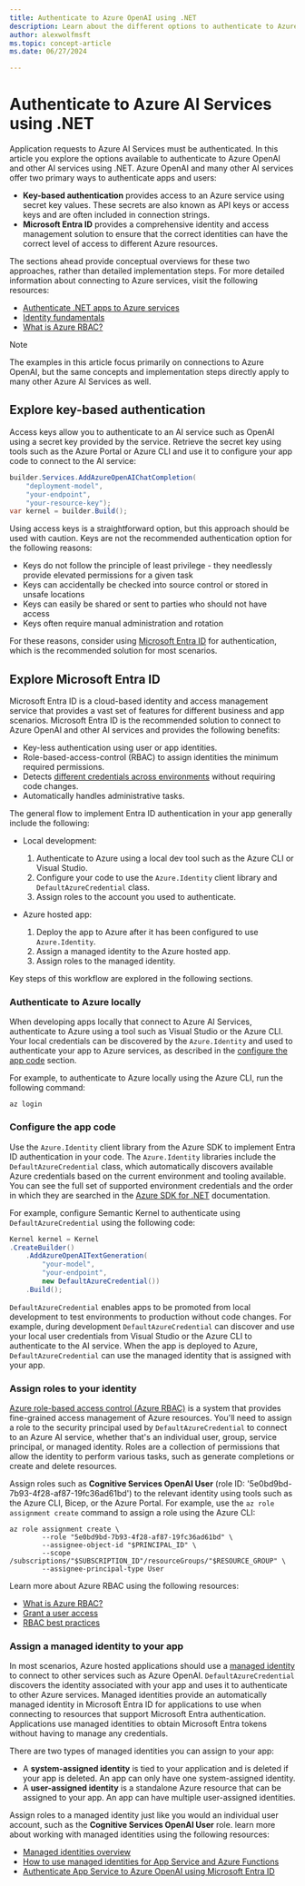 ```yaml
---
title: Authenticate to Azure OpenAI using .NET
description: Learn about the different options to authenticate to Azure OpenAI and other services using .NET
author: alexwolfmsft
ms.topic: concept-article
ms.date: 06/27/2024

---
```


# Authenticate to Azure AI Services using .NET

Application requests to Azure AI Services must be authenticated. In this article you explore the options available to authenticate to Azure OpenAI and other AI services using .NET. Azure OpenAI and many other AI services offer two primary ways to authenticate apps and users:

- **Key-based authentication** provides access to an Azure service using secret key values. These secrets are also known as API keys or access keys and are often included in connection strings.
- **Microsoft Entra ID** provides a comprehensive identity and access management solution to ensure that the correct identities can have the correct level of access to different Azure resources.

The sections ahead provide conceptual overviews for these two approaches, rather than detailed implementation steps. For more detailed information about connecting to Azure services, visit the following resources:

- [Authenticate .NET apps to Azure services](/dotnet/azure/sdk/authentication/)
- [Identity fundamentals](/entra/fundamentals/identity-fundamental-concepts)
- [What is Azure RBAC?](/azure/role-based-access-control/overview)

> [!NOTE]
> The examples in this article focus primarily on connections to Azure OpenAI, but the same concepts and implementation steps directly apply to many other Azure AI Services as well.

## Explore key-based authentication

Access keys allow you to authenticate to an AI service such as OpenAI using a secret key provided by the service. Retrieve the secret key using tools such as the Azure Portal or Azure CLI and use it to configure your app code to connect to the AI service:

```csharp
builder.Services.AddAzureOpenAIChatCompletion(
    "deployment-model",
    "your-endpoint",
    "your-resource-key");
var kernel = builder.Build();
```

Using access keys is a straightforward option, but this approach should be used with caution. Keys are not the recommended authentication option for the following reasons:

- Keys do not follow the principle of least privilege - they needlessly provide elevated permissions for a given task
- Keys can accidentally be checked into source control or stored in unsafe locations
- Keys can easily be shared or sent to parties who should not have access
- Keys often require manual administration and rotation

For these reasons, consider using [Microsoft Entra ID](/#explore-microsoft-entra-id) for authentication, which is the recommended solution for most scenarios.

## Explore Microsoft Entra ID

Microsoft Entra ID is a cloud-based identity and access management service that provides a vast set of features for different business and app scenarios. Microsoft Entra ID is the recommended solution to connect to Azure OpenAI and other AI services and provides the following benefits:

- Key-less authentication using user or app identities.
- Role-based-access-control (RBAC) to assign identities the minimum required permissions.
- Detects [different credentials across environments](/python/api/azure-identity/azure.identity.defaultazurecredential?view=azure-python) without requiring code changes.
- Automatically handles administrative tasks.

The general flow to implement Entra ID authentication in your app generally include the following:

- Local development:
    1. Authenticate to Azure using a local dev tool such as the Azure CLI or Visual Studio.
    1. Configure your code to use the `Azure.Identity` client library and `DefaultAzureCredential` class.
    1. Assign roles to the account you used to authenticate.

- Azure hosted app:
    1. Deploy the app to Azure after it has been configured to use `Azure.Identity`.
    1. Assign a managed identity to the Azure hosted app.
    1. Assign roles to the managed identity.

Key steps of this workflow are explored in the following sections.

### Authenticate to Azure locally

When developing apps locally that connect to Azure AI Services, authenticate to Azure using a tool such as Visual Studio or the Azure CLI. Your local credentials can be discovered by the `Azure.Identity` and used to authenticate your app to Azure services, as described in the [configure the app code](/#configure-your-app-code) section.

For example, to authenticate to Azure locally using the Azure CLI, run the following command:

```azurecli
az login
```

### Configure the app code

Use the `Azure.Identity` client library from the Azure SDK to implement Entra ID authentication in your code. The `Azure.Identity` libraries include the `DefaultAzureCredential` class, which automatically discovers available Azure credentials based on the current environment and tooling available. You can see the full set of supported environment credentials and the order in which they are searched in the [Azure SDK for .NET](/dotnet/api/azure.identity.defaultazurecredential) documentation.

For example, configure Semantic Kernel to authenticate using `DefaultAzureCredential` using the following code:

```csharp
Kernel kernel = Kernel
.CreateBuilder()
    .AddAzureOpenAITextGeneration(
        "your-model",
        "your-endpoint",
        new DefaultAzureCredential())
    .Build();
```

`DefaultAzureCredential` enables apps to be promoted from local development to test environments to production without code changes. For example, during development `DefaultAzureCredential` can discover and use your local user credentials from Visual Studio or the Azure CLI to authenticate to the AI service. When the app is deployed to Azure, `DefaultAzureCredential` can use the managed identity that is assigned with your app.

### Assign roles to your identity

[Azure role-based access control (Azure RBAC)](/azure/role-based-access-control) is a system that provides fine-grained access management of Azure resources. You'll need to assign a role to the security principal used by `DefaultAzureCredential` to connect to an Azure AI service, whether that's an individual user, group, service principal, or managed identity. Roles are a collection of permissions that allow the identity to perform various tasks, such as generate completions or create and delete resources.

Assign roles such as **Cognitive Services OpenAI User** (role ID: '5e0bd9bd-7b93-4f28-af87-19fc36ad61bd') to the relevant identity using tools such as the Azure CLI, Bicep, or the Azure Portal. For example, use the `az role assignment create` command to assign a role using the Azure CLI:

```azurecli
az role assignment create \
        --role "5e0bd9bd-7b93-4f28-af87-19fc36ad61bd" \
        --assignee-object-id "$PRINCIPAL_ID" \
        --scope /subscriptions/"$SUBSCRIPTION_ID"/resourceGroups/"$RESOURCE_GROUP" \
        --assignee-principal-type User
```

Learn more about Azure RBAC using the following resources:

- [What is Azure RBAC?](/azure/role-based-access-control/overview)
- [Grant a user access](/azure/role-based-access-control/quickstart-assign-role-user-portal)
- [RBAC best practices](/azure/role-based-access-control/best-practices)

### Assign a managed identity to your app

In most scenarios, Azure hosted applications should use a [managed identity](/entra/identity/managed-identities-azure-resources/overview) to connect to other services such as Azure OpenAI. `DefaultAzureCredential` discovers the identity associated with your app and uses it to authenticate to other Azure services. Managed identities provide an automatically managed identity in Microsoft Entra ID for applications to use when connecting to resources that support Microsoft Entra authentication. Applications use managed identities to obtain Microsoft Entra tokens without having to manage any credentials.

There are two types of managed identities you can assign to your app:

- A **system-assigned identity** is tied to your application and is deleted if your app is deleted. An app can only have one system-assigned identity.
- A **user-assigned identity** is a standalone Azure resource that can be assigned to your app. An app can have multiple user-assigned identities.

Assign roles to a managed identity just like you would an individual user account, such as the **Cognitive Services OpenAI User** role. learn more about working with managed identities using the following resources:

- [Managed identities overview](/entra/identity/managed-identities-azure-resources/overview)
- [How to use managed identities for App Service and Azure Functions](/azure/app-service/overview-managed-identity)
- [Authenticate App Service to Azure OpenAI using Microsoft Entra ID](/dotnet/ai/how-to/app-service-aoai-auth?pivots=azure-portal)
